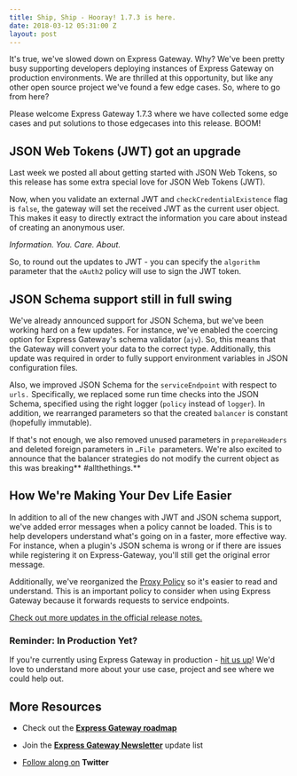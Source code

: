 ```yaml
---
title: Ship, Ship - Hooray! 1.7.3 is here.
date: 2018-03-12 05:31:00 Z
layout: post
---
```


It's true, we've slowed down on Express Gateway. Why? We've been pretty busy supporting developers deploying instances of Express Gateway on production environments. We are thrilled at this opportunity, but like any other open source project we've found a few edge cases. So, where to go from here?

<!--excerpt-->

Please welcome Express Gateway 1.7.3 where we have collected some edge cases and put solutions to those edgecases into this release. BOOM!

## JSON Web Tokens (JWT) got an upgrade

Last week we posted all about getting started with JSON Web Tokens, so this release has some extra special love for JSON Web Tokens (JWT). 

Now, when you validate an external JWT and `checkCredentialExistence` flag is `false`, the gateway will set the received JWT as the current user object. This makes it easy to directly extract the information you care about instead of creating an anonymous user. 

*Information. You. Care. About.*

So, to round out the updates to JWT - you can specify the `algorithm` parameter that the `oAuth2` policy will use to sign the JWT token.  

## JSON Schema support still in full swing

We've already announced support for JSON Schema, but we've been working hard on a few updates. For instance, we've enabled the coercing option for Express Gateway's schema validator (`ajv`). So, this means that the Gateway will  convert your data to the correct type. Additionally, this update was required in order to fully support environment variables in JSON configuration files.

Also, we improved JSON Schema for the `serviceEndpoint` with respect to `urls.` Specifically, we replaced some run time checks into the JSON Schema, specified using the right logger (`policy` instead of `logger`). In addition, we rearranged parameters so that the created `balancer` is constant (hopefully immutable).

If that's not enough, we also removed unused parameters in `prepareHeaders` and deleted foreign parameters in `…File `parameters. We're also excited to announce that the balancer strategies do not modify the current object as this was breaking** #allthethings.**

## How We're Making Your Dev Life Easier

In addition to all of the new changes with JWT and JSON schema support, we've added error messages when a policy cannot be loaded. This is to help developers understand what's going on in a faster, more effective way. For instance, when a plugin's JSON schema is wrong or if there are issues while registering it on Express-Gateway, you'll still get the original error message.

Additionally, we've reorganized the [Proxy Policy](https://www.express-gateway.io/docs/policies/proxy/) so it's easier to read and understand. This is an important policy to consider when using Express Gateway because it forwards requests to service endpoints.

[Check out more updates in the official release notes.](https://github.com/ExpressGateway/express-gateway/releases/tag/untagged-bd5bfb1ce5d0a55a81df)

### Reminder: In Production Yet?

If you're currently using Express Gateway in production - [hit us up](mailto:info@express-gateway.io)! We'd love to understand more about your use case, project and see where we could help out.

## More Resources

* Check out the **[Express Gateway roadmap](https://github.com/ExpressGateway/express-gateway/milestones)**

* Join the **[Express Gateway Newsletter](https://eepurl.com/cVOqd5)** update list

* [Follow along on](https://twitter.com/express_gateway) **Twitter**